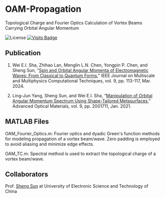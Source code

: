 # OAM-Propagation
Topological Charge and Fourier Optics Calculation of Vortex Beams Carrying Orbital Angular Momentum

![License](https://img.shields.io/badge/license-GPL3.0-orange)
[![Visits Badge](https://badges.strrl.dev/visits/Sha-Group/OAM-Propagation)](https://github.com/Sha-Group/OAM-Propagation)

## Publication
1.  Wei E.I. Sha, Zhihao Lan, Menglin L.N. Chen, Yongpin P. Chen, and Sheng Sun, “[Spin and Orbital Angular Momenta of Electromagnetic Waves: From Classical to Quantum Forms](https://doi.org/10.1109/JMMCT.2024.3370729),” IEEE Journal on Multiscale and Multiphysics Computational Techniques, vol. 9, pp. 113-117, Mar. 2024.

2.  Ling-Jun Yang, Sheng Sun, and Wei E.I. Sha, “[Manipulation of Orbital Angular Momentum Spectrum Using Shape-Tailored Metasurfaces](https://doi.org/10.1002/adom.202001711),” Advanced Optical Materials, vol. 9, pp. 2001711, Jan. 2021.

## MATLAB Files
OAM_Fourier_Optics.m:  Fourier optics and dyadic Green's function methods for modeling propagation of a vortex beam/wave. Zero padding is employed to avoid aliasing and minimize edge effects.

OAM_TC.m: Spectral method is used to extract the topological charge of a vortex beam/wave.

## Collaborators
Prof. [Sheng Sun](https://faculty.uestc.edu.cn/sunsheng/zh_CN/index.htm) at University of Electronic Science and Technology of China

